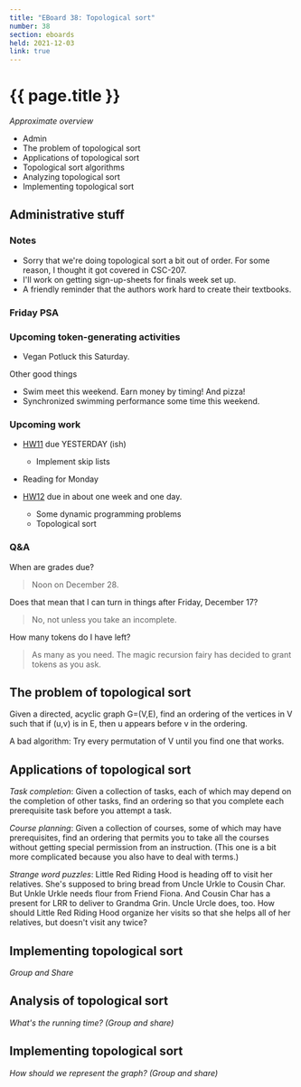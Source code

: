 ```yaml
---
title: "EBoard 38: Topological sort" 
number: 38
section: eboards
held: 2021-12-03
link: true
---
```

# {{ page.title }}

_Approximate overview_

* Admin
* The problem of topological sort
* Applications of topological sort
* Topological sort algorithms
* Analyzing topological sort
* Implementing topological sort

Administrative stuff
--------------------

### Notes

* Sorry that we're doing topological sort a bit out of order.  For some
  reason, I thought it got covered in CSC-207.
* I'll work on getting sign-up-sheets for finals week set up.
* A friendly reminder that the authors work hard to create their textbooks.

### Friday PSA

### Upcoming token-generating activities

* Vegan Potluck this Saturday.

Other good things

* Swim meet this weekend.  Earn money by timing!  And pizza!
* Synchronized swimming performance some time this weekend.

### Upcoming work

* [HW11](../assignments/assignment11) due YESTERDAY (ish)
    * Implement skip lists
* Reading for Monday

* [HW12](../assignments/assignment12) due in about one week and one day.
    * Some dynamic programming problems
    * Topological sort

### Q&A

When are grades due?

> Noon on December 28.

Does that mean that I can turn in things after Friday, December 17?

> No, not unless you take an incomplete.

How many tokens do I have left?

> As many as you need.  The magic recursion fairy has decided to grant
  tokens as you ask.

The problem of topological sort
-------------------------------

Given a directed, acyclic graph G=(V,E), find an ordering of the
vertices in V such that if (u,v) is in E, then u appears before v
in the ordering.

A bad algorithm: Try every permutation of V until you find one that
works.

Applications of topological sort
--------------------------------

_Task completion_: Given a collection of tasks, each of which may depend
on the completion of other tasks, find an ordering so that you complete
each prerequisite task before you attempt a task.

_Course planning_: Given a collection of courses, some of which may have
prerequisites, find an ordering that permits you to take all the courses
without getting special permission from an instruction.  (This one is a
bit more complicated because you also have to deal with terms.)

_Strange word puzzles_: Little Red Riding Hood is heading off to
visit her relatives.  She's supposed to bring bread from Uncle Urkle
to Cousin Char.  But Unkle Urkle needs flour from Friend Fiona.
And Cousin Char has a present for LRR to deliver to Grandma Grin.
Uncle Urcle does, too.  How should Little Red Riding Hood organize
her visits so that she helps all of her relatives, but doesn't visit
any twice?

Implementing topological sort
-----------------------------

_Group and Share_

Analysis of topological sort
----------------------------

_What's the running time? (Group and share)_

Implementing topological sort
-----------------------------

_How should we represent the graph? (Group and share)_
